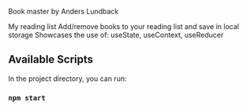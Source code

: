 Book master by Anders Lundback

My reading list
Add/remove books to your reading list and save in local storage
Showcases the use of:
useState, useContext, useReducer

## Available Scripts

In the project directory, you can run:

### `npm start`